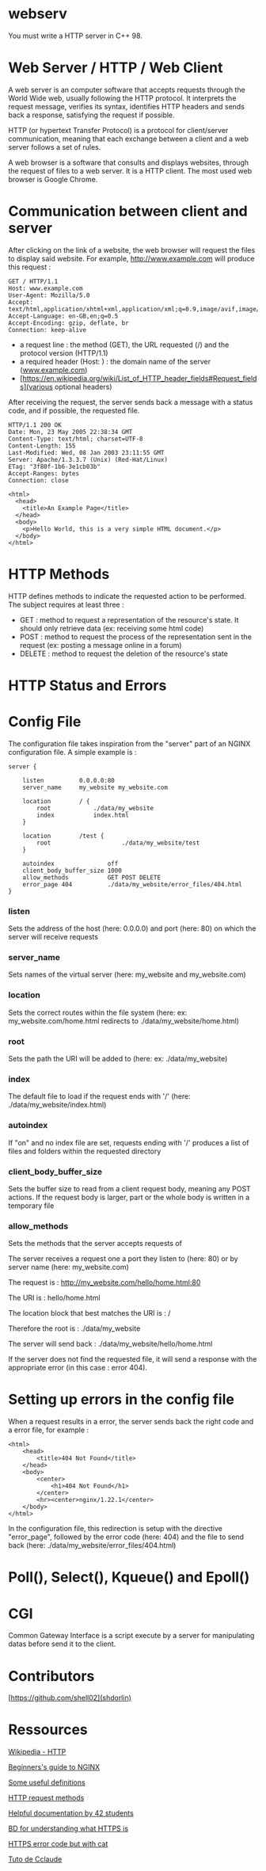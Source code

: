 # webserv
You must write a HTTP server in C++ 98.

# Web Server / HTTP / Web Client

A web server is an computer software that accepts requests through the World Wide web, usually following the HTTP protocol. It interprets the request message, verifies its syntax, identifies HTTP headers and sends back a response, satisfying the request if possible.

HTTP (or hypertext Transfer Protocol) is a protocol for client/server communication, meaning that each exchange between a client and a web server follows a set of rules.

A web browser is a software that consults and displays websites, through the request of files to a web server. It is a HTTP client. The most used web browser is Google Chrome.

# Communication between client and server

After clicking on the link of a website, the web browser will request the files to display said website. For example, http://www.example.com will produce this request :

```
GET / HTTP/1.1
Host: www.example.com
User-Agent: Mozilla/5.0
Accept: text/html,application/xhtml+xml,application/xml;q=0.9,image/avif,image/webp,*/*;q=0.8
Accept-Language: en-GB,en;q=0.5
Accept-Encoding: gzip, deflate, br
Connection: keep-alive
```

- a request line : the method (GET), the URL requested (/) and the protocol version (HTTP/1.1)
- a required header (Host: ) : the domain name of the server (www.example.com)
- [https://en.wikipedia.org/wiki/List_of_HTTP_header_fields#Request_fields](various optional headers)


After receiving the request, the server sends back a message with a status code, and if possible, the requested file.

```
HTTP/1.1 200 OK
Date: Mon, 23 May 2005 22:38:34 GMT
Content-Type: text/html; charset=UTF-8
Content-Length: 155
Last-Modified: Wed, 08 Jan 2003 23:11:55 GMT
Server: Apache/1.3.3.7 (Unix) (Red-Hat/Linux)
ETag: "3f80f-1b6-3e1cb03b"
Accept-Ranges: bytes
Connection: close

<html>
  <head>
    <title>An Example Page</title>
  </head>
  <body>
    <p>Hello World, this is a very simple HTML document.</p>
  </body>
</html>
```

# HTTP Methods

HTTP defines methods to indicate the requested action to be performed. The subject requires at least three :

- GET : method to request a representation of the resource's state. It should only retrieve data (ex: receiving some html code)
- POST : method to request the process of the representation sent in the request (ex: posting a message online in a forum)
- DELETE : method to request the deletion of the resource's state

# HTTP Status and Errors


# Config File

The configuration file takes inspiration from the "server" part of an NGINX configuration file. A simple example is :


```
server {

	listen			0.0.0.0:80
	server_name		my_website my_website.com

	location		/ {
		root			./data/my_website
		index			index.html
	}

	location		/test {
		root					./data/my_website/test
	}
	
	autoindex				off
	client_body_buffer_size	1000
	allow_methods			GET POST DELETE
	error_page 404			./data/my_website/error_files/404.html
}
```


### listen
Sets the address of the host (here: 0.0.0.0) and port (here: 80) on which the server will receive requests

### server_name
Sets names of the virtual server (here: my_website and my_website.com)

### location
Sets the correct routes within the file system (here: ex: my_website.com/home.html redirects to ./data/my_website/home.html)

### root
Sets the path the URI will be added to (here: ex: ./data/my_website)

### index
The default file to load if the request ends with '/' (here: ./data/my_website/index.html)

### autoindex
If "on" and no index file are set, requests ending with '/' produces a list of files and folders within the requested directory

### client_body_buffer_size
Sets the buffer size to read from a client request body, meaning any POST actions. If the request body is larger, part or the whole body is written in a temporary file

### allow_methods
Sets the methods that the server accepts requests of


The server receives a request one a port they listen to (here: 80) or by server name (here: my_website.com)

The request is : http://my_website.com/hello/home.html:80

The URI is : hello/home.html

The location block that best matches the URI is : /

Therefore the root is : ./data/my_website

The server will send back : ./data/my_website/hello/home.html

If the server does not find the requested file, it will send a response with the appropriate error (in this case : error 404).


# Setting up errors in the config file

When a request results in a error, the server sends back the right code and a error file, for example :

```
<html>
	<head>
		<title>404 Not Found</title>
	</head>
	<body>
		<center>
			<h1>404 Not Found</h1>
		</center>
		<hr><center>nginx/1.22.1</center>
	</body>
</html>
```

In the configuration file, this redirection is setup with the directive "error_page", followed by the error code (here: 404) and the file to send back (here: ./data/my_website/error_files/404.html)


# Poll(), Select(), Kqueue() and Epoll()


# CGI

Common Gateway Interface is a script execute by a server for manipulating datas before send it to the client.


# Contributors

[]()
[]()
[https://github.com/shell02](shdorlin)

# Ressources

[Wikipedia - HTTP](https://en.wikipedia.org/wiki/Hypertext_Transfer_Protocol)

[Beginners's guide to NGINX](http://nginx.org/en/docs/beginners_guide.html#conf_structure)

[Some useful definitions](http://nginx.org/en/docs/http/ngx_http_core_module.html)

[HTTP request methods](https://developer.mozilla.org/en-US/docs/Web/HTTP/Methods)

[Helpful documentation by 42 students](https://webserv42.notion.site/Webserv-cbb6ab4136ba4b4c8cb4f98109d5fc1f)

[BD for understanding what HTTPS is](https://howhttps.works/fr/)

[HTTPS error code but with cat](https://http.cat/)

[Tuto de Cclaude](https://github.com/cclaude42/webserv)
